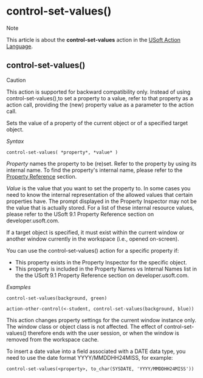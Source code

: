 # control-set-values()



> [!NOTE]
> This article is about the **control-set-values** action in the [USoft Action Language](/docs/Task%20flow/Action%20Language%20reference/USoft%20Action%20Language.md).

## **control-set-values()**

> [!CAUTION]
> This action is supported for backward compatibility only. Instead of using control-set-values()¸to set a property to a value, refer to that property as a action call, providing the (new) property value as a parameter to the action call.

Sets the value of a property of the current object or of a specified target object.

*Syntax*

```
control-set-values( *property*, *value* )
```

*Property* names the property to be (re)set. Refer to the property by using its internal name. To find the property's internal name, please refer to the [Property Reference](/docs/Task%20flow/Action%20Language%20reference/Property%20reference.md) section.

*Value* is the value that you want to set the property to. In some cases you need to know the internal representation of the allowed values that certain properties have. The prompt displayed in the Property Inspector may not be the value that is actually stored. For a list of these internal resource values,  please refer to the USoft 9.1 Property Reference section on developer.usoft.com.

If a target object is specified, it must exist within the current window or another window currently in the workspace (i.e., opened on-screen).

You can use the control-set-values() action for a specific property if:

- This property exists in the Property Inspector for the specific object.
- This property is included in the Property Names vs Internal Names list in the the USoft 9.1 Property Reference section on developer.usoft.com.

*Examples*

```
control-set-values(background, green)
```

```
action-other-control(<-student, control-set-values(background, blue))
```

This action changes property settings for the current window instance only. The window class or object class is not affected. The effect of control-set-values() therefore ends with the user session, or when the window is removed from the workspace cache.

To insert a date value into a field associated with a DATE data type, you need to use the date format YYYY/MMDDHH24MISS, for example:

```
control-set-values(<property>, to_char(SYSDATE, 'YYYY/MMDDHH24MISS'))
```

 